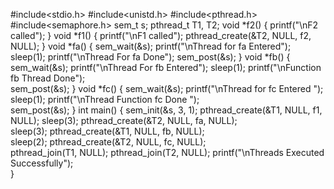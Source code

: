 #include<stdio.h>
#include<unistd.h>
#include<pthread.h>
#include<semaphore.h>
sem_t s;
pthread_t T1, T2;
void *f2()
{
printf("\nF2 called"); 
}
void *f1()
{
printf("\nF1 called"); 
pthread_create(&T2, NULL, f2, NULL);
}
void *fa()
{
sem_wait(&s);
printf("\nThread for fa Entered"); 
sleep(1);
printf("\nThread For fa Done"); 
sem_post(&s);
}
void *fb()
{
sem_wait(&s);
printf("\nThread For fb Entered"); 
sleep(1);
printf("\nFunction fb Thread Done");  
sem_post(&s);
}
void *fc()
{
sem_wait(&s);
printf("\nThread for fc Entered ");  
sleep(1);
printf("\nThread Function fc Done ");  
sem_post(&s);
}
int main()
{
sem_init(&s, 3, 1); 
pthread_create(&T1, NULL, f1, NULL); 
sleep(3);
pthread_create(&T2, NULL, fa, NULL);  
sleep(3);
pthread_create(&T1, NULL, fb, NULL);  
sleep(2);
pthread_create(&T2, NULL, fc, NULL);  
pthread_join(T1, NULL);
pthread_join(T2, NULL);
printf("\nThreads Executed Successfully");  
}
